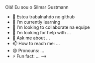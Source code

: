 Olá! Eu sou o Silmar Gustmann


- 🔭 Estou trabalnahdo no github
- 🌱 I’m currently learning 
- 👯 I’m looking to collaborate na equipe
- 🤔 I’m looking for help with ...
- 💬 Ask me about ...
- 📫 How to reach me: ...
- 😄 Pronouns: ...
- ⚡ Fun fact: ...
-->    
